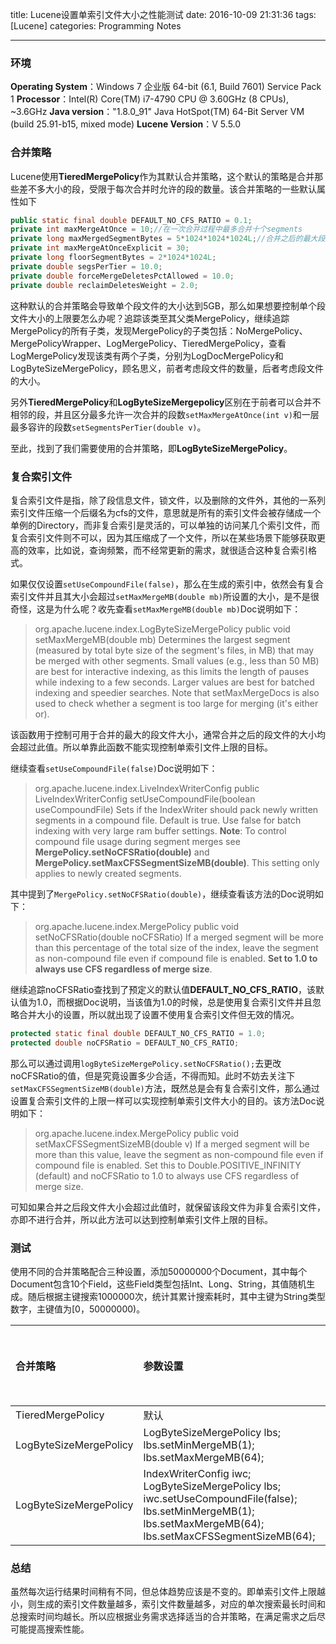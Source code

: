 title: Lucene设置单索引文件大小之性能测试
date: 2016-10-09 21:31:36
tags: [Lucene]
categories: Programming Notes

---

### 环境

**Operating System**：Windows 7 企业版 64-bit (6.1, Build 7601) Service Pack 1
**Processor**：Intel(R) Core(TM) i7-4790 CPU @ 3.60GHz (8 CPUs), ~3.6GHz
**Java version**："1.8.0_91" Java HotSpot(TM) 64-Bit Server VM (build 25.91-b15, mixed mode)
**Lucene Version**：V 5.5.0

### 合并策略
Lucene使用**TieredMergePolicy**作为其默认合并策略，这个默认的策略是合并那些差不多大小的段，受限于每次合并时允许的段的数量。该合并策略的一些默认属性如下

```java
public static final double DEFAULT_NO_CFS_RATIO = 0.1;
private int maxMergeAtOnce = 10;//在一次合并过程中最多合并十个segments
private long maxMergedSegmentBytes = 5*1024*1024*1024L;//合并之后的最大段文件为5GB
private int maxMergeAtOnceExplicit = 30;
private long floorSegmentBytes = 2*1024*1024L;
private double segsPerTier = 10.0;
private double forceMergeDeletesPctAllowed = 10.0;
private double reclaimDeletesWeight = 2.0;
```

这种默认的合并策略会导致单个段文件的大小达到5GB，那么如果想要控制单个段文件大小的上限要怎么办呢？追踪该类至其父类MergePolicy，继续追踪MergePolicy的所有子类，发现MergePolicy的子类包括：NoMergePolicy、MergePolicyWrapper、LogMergePolicy、TieredMergePolicy，查看LogMergePolicy发现该类有两个子类，分别为LogDocMergePolicy和LogByteSizeMergePolicy，顾名思义，前者考虑段文件的数量，后者考虑段文件的大小。

另外**TieredMergePolicy**和**LogByteSizeMergepolicy**区别在于前者可以合并不相邻的段，并且区分最多允许一次合并的段数`setMaxMergeAtOnce(int v)`和一层最多容许的段数`setSegmentsPerTier(double v)`。

至此，找到了我们需要使用的合并策略，即**LogByteSizeMergePolicy**。

### 复合索引文件
复合索引文件是指，除了段信息文件，锁文件，以及删除的文件外，其他的一系列索引文件压缩一个后缀名为cfs的文件，意思就是所有的索引文件会被存储成一个单例的Directory，而非复合索引是灵活的，可以单独的访问某几个索引文件，而复合索引文件则不可以，因为其压缩成了一个文件，所以在某些场景下能够获取更高的效率，比如说，查询频繁，而不经常更新的需求，就很适合这种复合索引格式。

如果仅仅设置`setUseCompoundFile(false)`，那么在生成的索引中，依然会有复合索引文件并且其大小会超过`setMaxMergeMB(double mb)`所设置的大小，是不是很奇怪，这是为什么呢？收先查看`setMaxMergeMB(double mb)`Doc说明如下：
>org.apache.lucene.index.LogByteSizeMergePolicy
public void setMaxMergeMB(double mb)
Determines the largest segment (measured by total byte size of the segment's files, in MB) that may be merged with other segments. Small values (e.g., less than 50 MB) are best for interactive indexing, as this limits the length of pauses while indexing to a few seconds. Larger values are best for batched indexing and speedier searches.
Note that setMaxMergeDocs is also used to check whether a segment is too large for merging (it's either or).

该函数用于控制可用于合并的最大的段文件大小，通常合并之后的段文件的大小均会超过此值。所以单靠此函数不能实现控制单索引文件上限的目标。

继续查看`setUseCompoundFile(false)`Doc说明如下：
>org.apache.lucene.index.LiveIndexWriterConfig
public LiveIndexWriterConfig setUseCompoundFile(boolean useCompoundFile)
Sets if the IndexWriter should pack newly written segments in a compound file. Default is true.
Use false for batch indexing with very large ram buffer settings.
**Note**: To control compound file usage during segment merges see **MergePolicy.setNoCFSRatio(double)** and **MergePolicy.setMaxCFSSegmentSizeMB(double)**. This setting only applies to newly created segments.

其中提到了`MergePolicy.setNoCFSRatio(double)`，继续查看该方法的Doc说明如下：
>org.apache.lucene.index.MergePolicy
public void setNoCFSRatio(double noCFSRatio)
If a merged segment will be more than this percentage of the total size of the index, leave the segment as non-compound file even if compound file is enabled. **Set to 1.0 to always use CFS regardless of merge size**.

继续追踪noCFSRatio查找到了预定义的默认值**DEFAULT_NO_CFS_RATIO**，该默认值为1.0，而根据Doc说明，当该值为1.0的时候，总是使用复合索引文件并且忽略合并大小的设置，所以就出现了设置不使用复合索引文件但无效的情况。
```java
protected static final double DEFAULT_NO_CFS_RATIO = 1.0;
protected double noCFSRatio = DEFAULT_NO_CFS_RATIO;
```
那么可以通过调用`logByteSizeMergePolicy.setNoCFSRatio();`去更改noCFSRatio的值，但是究竟设置多少合适，不得而知。此时不妨去关注下`setMaxCFSSegmentSizeMB(double)`方法，既然总是会有复合索引文件，那么通过设置复合索引文件的上限一样可以实现控制单索引文件大小的目的。该方法Doc说明如下：
>org.apache.lucene.index.MergePolicy
public void setMaxCFSSegmentSizeMB(double v)
If a merged segment will be more than this value, leave the segment as non-compound file even if compound file is enabled. Set this to Double.POSITIVE_INFINITY (default) and noCFSRatio to 1.0 to always use CFS regardless of merge size.

可知如果合并之后段文件大小会超过此值时，就保留该段文件为非复合索引文件，亦即不进行合并，所以此方法可以达到控制单索引文件上限的目标。

### 测试
使用不同的合并策略配合三种设置，添加50000000个Document，其中每个Document包含10个Field，这些Field类型包括Int、Long、String，其值随机生成。随后根据主键搜索1000000次，统计其累计搜索耗时，其中主键为String类型数字，主键值为[0，50000000)。

| 合并策略 |参数设置|索引文件数|索引总量|最大索引|搜索总耗时|单次搜索最大耗时|
| :---- | :---- | ----: | ----: | ----: | ----: | ----: |
| TieredMergePolicy  | 默认 |123| 7.33GB  |464MB|58.2s|140ms|
| LogByteSizeMergePolicy | LogByteSizeMergePolicy lbs;<br/>lbs.setMinMergeMB(1);<br/>lbs.setMaxMergeMB(64);|239|7.77GB|127MB|127.1s|314ms|
| LogByteSizeMergePolicy | IndexWriterConfig iwc;<br/>LogByteSizeMergePolicy lbs;<br/>iwc.setUseCompoundFile(false);<br/>lbs.setMinMergeMB(1);<br/>lbs.setMaxMergeMB(64);<br/> lbs.setMaxCFSSegmentSizeMB(64);|451|7.77GB|60.8MB|152.1s|446ms|

### 总结
虽然每次运行结果时间稍有不同，但总体趋势应该是不变的。即单索引文件上限越小，则生成的索引文件数量越多，索引文件数量越多，对应的单次搜索最长时间和总搜索时间均越长。所以应根据业务需求选择适当的合并策略，在满足需求之后尽可能提高搜索性能。
